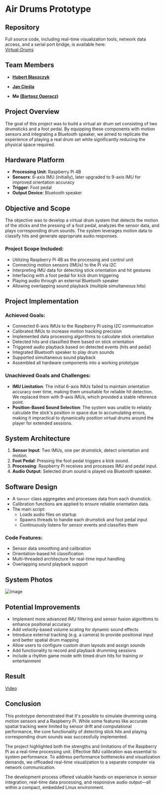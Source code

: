 # Air Drums Prototype

## Repository

Full source code, including real-time visualization tools, network data access, and a serial port bridge, is available here:  
[Virtual-Drums](https://github.com/deithh/Virtual-Drums)

## Team Members

- [**Hubert Błaszczyk** ](https://github.com/hub-bla)

- [**Jan Cieśla** ](https://github.com/deithh) 
 
- **Me [(Bartosz Operacz)](https://github.com/Bordomir)**

## Project Overview

The goal of this project was to build a virtual air drum set consisting of two drumsticks and a foot pedal. 
By equipping these components with motion sensors and integrating a Bluetooth speaker, we aimed to replicate the experience of playing a real drum set while significantly reducing the physical space required.

## Hardware Platform

- **Processing Unit**: Raspberry Pi 4B
- **Sensors**: 6-axis IMU (initially), later upgraded to 9-axis IMU for improved orientation accuracy
- **Trigger**: Foot pedal
- **Output Device**: Bluetooth speaker

## Objective and Scope

The objective was to develop a virtual drum system that detects the motion of the sticks and the pressing of a foot pedal, analyzes the sensor data, and plays corresponding drum sounds. 
The system leverages motion data to classify hits and generate appropriate audio responses.

### Project Scope Included:

- Utilizing Raspberry Pi 4B as the processing and control unit
- Connecting motion sensors (IMUs) to the Pi via I2C
- Interpreting IMU data for detecting stick orientation and hit gestures
- Interfacing with a foot pedal for kick drum triggering
- Playing audio through an external Bluetooth speaker
- Allowing overlapping sound playback (multiple simultaneous hits)

## Project Implementation

### Achieved Goals:

- Connected 6-axis IMUs to the Raspberry Pi using I2C communication
- Calibrated IMUs to increase motion tracking precision
- Implemented data processing algorithms to calculate stick orientation
- Detected hits and classified them based on stick orientation
- Triggered audio playback based on detected events (hits and pedal)
- Integrated Bluetooth speaker to play drum sounds
- Supported simultaneous sound playback
- Assembled all hardware components into a working prototype

### Unachieved Goals and Challenges:

- **IMU Limitation**: The initial 6-axis IMUs failed to maintain orientation accuracy over time, making them unsuitable for reliable hit detection. We replaced them with 9-axis IMUs, which provided a stable reference point.
- **Position-Based Sound Selection**: The system was unable to reliably calculate the stick's position in space due to accumulating errors, making it impractical to dynamically position virtual drums around the player for extended sessions.

## System Architecture

1. **Sensor Input**: Two IMUs, one per drumstick, detect orientation and motion.
2. **Foot Pedal**: Pressing the foot pedal triggers a kick sound.
3. **Processing**: Raspberry Pi receives and processes IMU and pedal input.
4. **Audio Output**: Selected drum sound is played via Bluetooth speaker.

## Software Design

- A `Sensor` class aggregates and processes data from each drumstick.
- Calibration functions are applied to ensure reliable orientation data.
- The main script:
  - Loads audio files on startup
  - Spawns threads to handle each drumstick and foot pedal input
  - Continuously listens for sensor events and classifies them

### Code Features:

- Sensor data smoothing and calibration
- Orientation-based hit classification
- Multi-threaded architecture for real-time input handling
- Overlapping sound playback support

## System Photos

![image](https://github.com/user-attachments/assets/b631c1d0-d714-40c1-9962-f43718c6d665)  

## Potential Improvements

- Implement more advanced IMU filtering and sensor fusion algorithms to enhance positional accuracy
- Add velocity-based volume scaling for dynamic sound effects
- Introduce external tracking (e.g. a camera) to provide positional input and better spatial drum mapping
- Allow users to configure custom drum layouts and assign sounds
- Add functionality to record and playback drumming sessions
- Include a rhythm game mode with timed drum hits for training or entertainment

## Result

[Video](https://drive.google.com/file/d/1z3zXan86EZ6XceUL_VHCWaNOBvNVzolA/view?usp=drive_link)

## Conclusion

This prototype demonstrated that it's possible to simulate drumming using motion sensors and a Raspberry Pi. 
While some features like accurate spatial tracking were limited by sensor drift and computational performance, the core functionality of detecting stick hits and playing corresponding drum sounds was successfully implemented.

The project highlighted both the strengths and limitations of the Raspberry Pi as a real-time processing unit. 
Effective IMU calibration was essential to system performance. 
To address performance bottlenecks and visualization demands, we offloaded real-time visualization to a separate computer via network communication.

The development process offered valuable hands-on experience in sensor integration, real-time data processing, and responsive audio output—all within a compact, embedded Linux environment.
